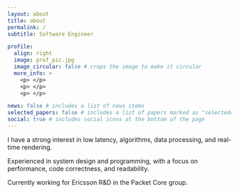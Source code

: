 ```yaml
---
layout: about
title: about
permalink: /
subtitle: Software Engineer

profile:
  align: right
  image: prof_pic.jpg
  image_circular: false # crops the image to make it circular
  more_info: >
    <p> </p>
    <p> </p>
    <p> </p>

news: false # includes a list of news items
selected_papers: false # includes a list of papers marked as "selected={true}"
social: true # includes social icons at the bottom of the page
---
```


I have a strong interest in low latency, algorithms, data processing, and real-time rendering.

Experienced in system design and programming, with a focus on performance, code correctness, and readability.

Currently working for Ericsson R&D in the Packet Core group.
